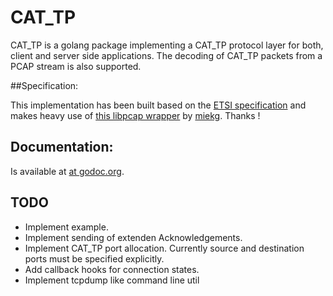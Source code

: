 CAT\_TP
======
CAT\_TP is a golang package implementing a CAT\_TP protocol layer for both, client and server side applications. The decoding of CAT\_TP packets from a PCAP stream is also supported. 

##Specification:

This implementation has been built based on the  [ETSI specification](http://www.etsi.org/deliver/etsi_ts/102100_102199/102127/06.13.00_60/ts_102127v061300p.pdf) and makes heavy use of [this libpcap wrapper](https://github.com/miekg/pcap) by [miekg](https://github.com/miekg). Thanks !

## Documentation:
Is available at [at godoc.org](http://godoc.org/github.com/sebkl/CAT_TP).

## TODO

 * Implement example.
 * Implement sending of extenden Acknowledgements.
 * Implement CAT\_TP port allocation. Currently source and destination ports must be specified explicitly.
 * Add callback hooks for connection states.
 * Implement tcpdump like command line util


